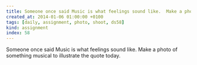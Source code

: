 ```yaml
---
title: Someone once said Music is what feelings sound like.  Make a photo of something musical to illustrate the quote today.
created_at: 2014-01-06 01:00:00 +0100
tags: [daily, assignment, photo, shoot, ds58]
kind: assignment
index: 58
---
```


Someone once said Music is what feelings sound like.  Make a photo of something musical to illustrate the quote today.
